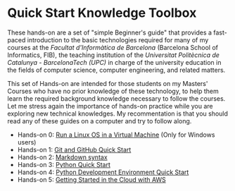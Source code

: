 # Quick Start Knowledge Toolbox

These hands-on are a set of "simple Beginner's guide" that provides a fast-paced introduction to the basic technologies required for many of my courses at the *Facultat d'Informàtica de Barcelona*  (Barcelona School of Informatics, FIB), the teaching institution of the *Universitat Politècnica de Catalunya - BarcelonaTech (UPC)* in charge of the university education in the fields of computer science, computer engineering, and related matters.

This set of Hands-on are intended for those students on my Masters' Courses who have no prior knowledge of these technology, to help them learn the required background knowledge necessary to follow the courses. Let me stress again the importance of hands-on practice while you are exploring new technical knowledges. My recommentation is that you should read any of these guides on a computer and try to follow along.

* Hands-on 0: [Run a Linux OS in a Virtual Machine](https://github.com/jorditorresBCN/Quick-Start/blob/master/LinuxOS-VirtualMachine.md) (Only for Windows users)
* Hands-on 1: [Git and GitHub Quick Start](https://github.com/jorditorresBCN/Quick-Start/blob/master/Git-Github-Quick-Start.md)
* Hands-on 2: [Markdown syntax](https://github.com/jorditorresBCN/Quick-Start/blob/master/Quick-Start-Markdown.md)
* Hands-on 3: [Python Quick Start](https://github.com/jorditorresBCN/Quick-Start/blob/master/Python-Quick-Start.md) 
* Hands-on 4: [Python Development Environment Quick Start](Phyton-Development-Environment-Quick-Start.md)
* Hands-on 5: [Getting Started in the Cloud with AWS](https://github.com/jorditorresBCN/Quick-Start/blob/master/Quick-Start-AWS.md)

